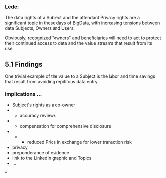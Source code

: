 ### Lede:

The data rights of a Subject and the attendant Privacy rights are a significant topic in these days of BigData, with increasing tensions between data Subjects, Owners and Users.

Obviously, recognized "owners" and beneficiaries will need to act to protect their continued access to data and the value streams that result from its use.


## 5.1 Findings

One trivial example of the value to a Subject is the labor and time savings that result from avoiding repititous data entry.

### implications ...

* Subject's rights as a co-owner
* * accuracy reviews
* * compensation for comprehensive disclosure
* * * reduced Price in exchange for lower tranaction risk
* privacy
* preponderance of evidence
* link to the LinkedIn graphic and Topics
* ...

^
